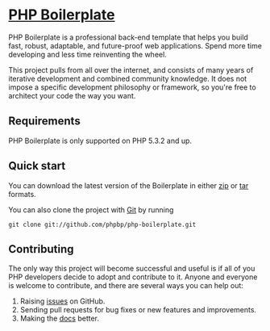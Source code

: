 # [PHP Boilerplate](http://phpboilerplate.com)

PHP Boilerplate is a professional back-end template that helps you build fast,
robust, adaptable, and future-proof web applications. Spend more time
developing and less time reinventing the wheel.

This project pulls from all over the internet, and consists of many years of
iterative development and combined community knowledge. It does not impose a
specific development philosophy or framework, so you're free to architect your
code the way you want.

## Requirements

PHP Boilerplate is only supported on PHP 5.3.2 and up.

## Quick start

You can download the latest version of the Boilerplate in either
[zip](http://github.com/phpbp/php-boilerplate/zipball/master) or
[tar](http://github.com/phpbp/php-boilerplate/tarball/master) formats.

You can also clone the project with [Git]() by running

    git clone git://github.com/phpbp/php-boilerplate.git

## Contributing

The only way this project will become successful and useful is if all of you
PHP developers decide to adopt and contribute to it. Anyone and everyone is
welcome to contribute, and there are several ways you can help out:

1. Raising [issues](https://github.com/phpbp/php-boilerplate/issues) on GitHub.
2. Sending pull requests for bug fixes or new features and improvements.
3. Making the [docs](https://github.com/phpbp/php-boilerplate/wiki) better.